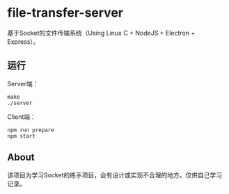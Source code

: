 # file-transfer-server

基于Socket的文件传输系统（Using Linux C + NodeJS + Electron + Express）。

## 运行

Server端：
```
make
./server
```

Client端：

```
npm run prepare
npm start
```

## About

该项目为学习Socket的练手项目，会有设计或实现不合理的地方。仅供自己学习记录。
